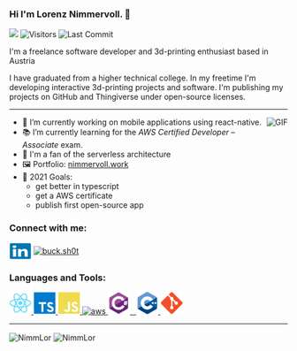<!-- <p align="left"> <img src="https://komarev.com/ghpvc/?username=NimmLor" alt="Lorenz Nimmervoll" /> </p> -->


### Hi I'm Lorenz Nimmervoll. 👋

[![](https://img.shields.io/badge/PRs-welcome-brightgreen.svg?style=flat&logo=github)](https://github.com/NimmLor)
<img alt="Visitors" src="https://komarev.com/ghpvc/?username=NimmLor&style=flat&labelColor=black&logo=github&label=Profile+Views&color=29bf12"/>
<img alt="Last Commit" src="https://img.shields.io/github/last-commit/NimmLor/esp8266-fastled-iot-webserver?logo=markdown&label=Last+Commit&color=29bf12&style=flat">

I'm a freelance software developer and 3d-printing enthusiast based in Austria

I have graduated from a higher technical college. In my freetime I'm developing interactive 3d-printing projects and software. I'm publishing my projects on GitHub and Thingiverse under open-source licenses.

---

<img align="right" height="280px" alt="GIF" src="https://sdk.bitmoji.com/render/panel/e0c8b93f-c246-46e8-9db2-ec0cb01ec9eb-92075198-3fcd-4714-9cbe-d0b4904d1434-v1.png?transparent=1&palette=1" />

- 📱 I’m currently working on mobile applications using react-native.<br />
- 📚 I’m currently learning for the *AWS Certified Developer – Associate* exam.<br />
- 📐 I'm a fan of the serverless architecture 
- 🖼️ Portfolio: [nimmervoll.work](https://nimmervoll.work) <br />
- 🎯 2021 Goals: 
  - get better in typescript
  - get a AWS certificate
  - publish first open-source app

<p align="left">
<h3 align="left">Connect with me:</h3>
<a href="https://www.linkedin.com/in/lorenz-nimmervoll-a728a5193/" target="blank"><img align="center" src="https://raw.githubusercontent.com/devicons/devicon/master/icons/linkedin/linkedin-original.svg" alt="devesh-kumar-singh-b43580136" height="30" width="40" /></a>
<a href="https://www.instagram.com/lorenz.nimmervoll/" target="blank"><img align="center" src="https://image.flaticon.com/icons/png/128/1384/1384063.png" alt="buck.sh0t" height="30" width="30" /> </a>
</p>

<h3 align="left">Languages and Tools:</h3>
<p align="left">  
    <a href="https://reactnative.dev/" target="_blank"> 
        <code><img src="https://raw.githubusercontent.com/devicons/devicon/master/icons/react/react-original.svg" alt="react-native" width="40" height="40"/></code> 
    </a>  
    <a href="https://www.typescriptlang.org/" target="_blank"> 
        <code><img src="https://raw.githubusercontent.com/devicons/devicon/master/icons/typescript/typescript-original.svg" alt="typescript" width="40" height="40"/></code>  
    </a> 
    <a href="https://developer.mozilla.org/en-US/docs/Web/JavaScript" target="_blank"> 
        <code><img src="https://raw.githubusercontent.com/devicons/devicon/master/icons/javascript/javascript-plain.svg" alt="javascript" width="40" height="40"/></code>  
    </a>
    <a href="https://aws.amazon.com" target="_blank"> 
        <img src="https://upload.wikimedia.org/wikipedia/commons/9/93/Amazon_Web_Services_Logo.svg" alt="aws" width="40" height="40"/>  
    </a> 
    <a href="https://docs.microsoft.com/en-us/dotnet/csharp/tour-of-csharp/" target="_blank"> 
        <code><img src="https://raw.githubusercontent.com/devicons/devicon/master/icons/csharp/csharp-original.svg" alt="c#" width="40" height="40"/> </code> 
    </a> 
    <a href="https://www.w3schools.com/cpp/" target="_blank"> 
        <code><img src="https://raw.githubusercontent.com/devicons/devicon/master/icons/cplusplus/cplusplus-original.svg" alt="cplusplus" width="40" height="40"/></code>  
    </a>
    <a href="https://git-scm.com/" target="_blank"> 
        <code><img src="https://raw.githubusercontent.com/devicons/devicon/master/icons/git/git-original.svg" alt="git" width="40" height="40"/></code>  
    </a> 
</p>

---

<p><img align="center" src="https://github-readme-stats.vercel.app/api/top-langs/?username=NimmLor&layout=compact&theme=midnight-purple" alt="NimmLor" />
<img align="center" src="https://github-readme-stats.vercel.app/api?username=NimmLor&show_icons=true&theme=midnight-purple" alt="NimmLor" /></p>
